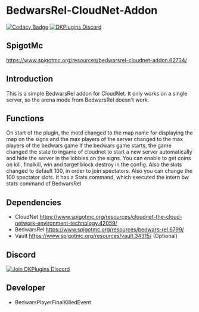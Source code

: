 # BedwarsRel-CloudNet-Addon
 
[![Codacy Badge](https://api.codacy.com/project/badge/Grade/330bf38601a34c7dbd9d270a4da7da23)](https://www.codacy.com/app/Fridious/BedwarsRel-CloudNet-Addon?utm_source=github.com&amp;utm_medium=referral&amp;utm_content=Fridious/BedwarsRel-CloudNet-Addon&amp;utm_campaign=Badge_Grade) 
[![DKPlugins Discord](https://discordapp.com/api/guilds/513441444959223809/embed.png)](https://discord.gg/PawBsVy)

## SpigotMc
<https://www.spigotmc.org/resources/bedwarsrel-cloudnet-addon.62734/>

## Introduction
This is a simple BedwarsRel addon for CloudNet. It only works on a single server, so the arena mode from BedwarsRel doesn't work.

## Functions
On start of the plugin, the motd changed to the map name for displaying the map on the signs and the max players of the server changed to the max players of the bedwars game
If the bedwars game starts, the game changed the state to ingame of cloudnet to start a new server automatically and hide the server in the lobbies on the signs.
You can enable to get coins on kill, finalkill, win and target block destroy in the config.
Also the slots changed to default 100, in order to join spectators. Also you can change the 100 spectator slots.
It has a Stats command, which executed the intern bw stats command of BedwarsRel

## Dependencies
-   CloudNet <https://www.spigotmc.org/resources/cloudnet-the-cloud-network-environment-technology.42059/>
-   BedwarsRel <https://www.spigotmc.org/resources/bedwars-rel.6799/>
-   Vault <https://www.spigotmc.org/resources/vault.34315/> (Optional)

## Discord
[![Join DKPlugins Discord](https://discordapp.com/api/guilds/513441444959223809/embed.png?style=banner2)](https://discord.gg/PawBsVy)

## Developer
-   BedwarsPlayerFinalKilledEvent

